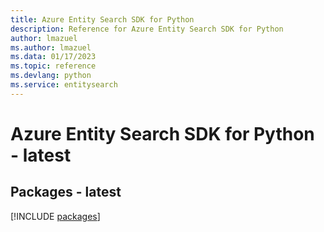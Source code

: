 ```yaml
---
title: Azure Entity Search SDK for Python
description: Reference for Azure Entity Search SDK for Python
author: lmazuel
ms.author: lmazuel
ms.data: 01/17/2023
ms.topic: reference
ms.devlang: python
ms.service: entitysearch
---
```

# Azure Entity Search SDK for Python - latest
## Packages - latest
[!INCLUDE [packages](entity-search-index.md)]